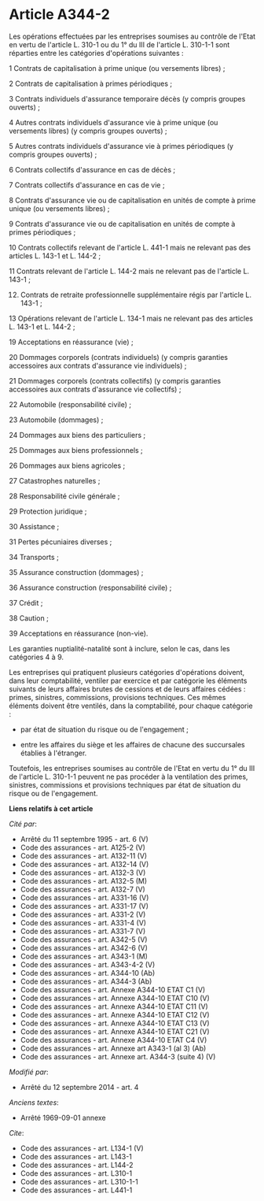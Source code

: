 # Article A344-2

Les opérations effectuées par les entreprises soumises au contrôle de l'Etat en vertu de l'article L. 310-1 ou du 1° du III
de l'article L. 310-1-1 sont réparties entre les catégories d'opérations suivantes : 

1 Contrats de capitalisation à prime unique (ou versements libres) ; 

2 Contrats de capitalisation à primes périodiques ; 

3 Contrats individuels d'assurance temporaire décès (y compris groupes ouverts) ; 

4 Autres contrats individuels d'assurance vie à prime unique (ou versements libres) (y compris groupes ouverts) ; 

5 Autres contrats individuels d'assurance vie à primes périodiques (y compris groupes ouverts) ; 

6 Contrats collectifs d'assurance en cas de décès ; 

7 Contrats collectifs d'assurance en cas de vie ; 

8 Contrats d'assurance vie ou de capitalisation en unités de compte à prime unique (ou versements libres) ; 

9 Contrats d'assurance vie ou de capitalisation en unités de compte à primes périodiques ; 

10 Contrats collectifs relevant de l'article L. 441-1 mais ne relevant pas des articles L. 143-1 et L. 144-2 ; 

11 Contrats relevant de l'article L. 144-2 mais ne relevant pas de l'article L. 143-1 ; 

12. Contrats de retraite professionnelle supplémentaire régis par l'article L. 143-1 ; 

13 Opérations relevant de l'article L. 134-1 mais ne relevant pas des articles L. 143-1 et L. 144-2 ; 

19 Acceptations en réassurance (vie) ; 

20 Dommages corporels (contrats individuels) (y compris garanties accessoires aux contrats d'assurance vie individuels) ; 

21 Dommages corporels (contrats collectifs) (y compris garanties accessoires aux contrats d'assurance vie collectifs) ; 

22 Automobile (responsabilité civile) ; 

23 Automobile (dommages) ; 

24 Dommages aux biens des particuliers ; 

25 Dommages aux biens professionnels ; 

26 Dommages aux biens agricoles ; 

27 Catastrophes naturelles ; 

28 Responsabilité civile générale ; 

29 Protection juridique ; 

30 Assistance ; 

31 Pertes pécuniaires diverses ; 

34 Transports ; 

35 Assurance construction (dommages) ; 

36 Assurance construction (responsabilité civile) ; 

37 Crédit ; 

38 Caution ; 

39 Acceptations en réassurance (non-vie). 

Les garanties nuptialité-natalité sont à inclure, selon le cas, dans les catégories 4 à 9. 

Les entreprises qui pratiquent plusieurs catégories d'opérations doivent, dans leur comptabilité, ventiler par exercice et
par catégorie les éléments suivants de leurs affaires brutes de cessions et de leurs affaires cédées : primes, sinistres,
commissions, provisions techniques. Ces mêmes éléments doivent être ventilés, dans la comptabilité, pour chaque catégorie :

- par état de situation du risque ou de l'engagement ;

- entre les affaires du siège et les affaires de chacune des succursales établies à l'étranger. 

Toutefois, les entreprises soumises au contrôle de l'Etat en vertu du 1° du III de l'article L. 310-1-1 peuvent ne pas
procéder à la ventilation des primes, sinistres, commissions et provisions techniques par état de situation du risque ou de
l'engagement.

**Liens relatifs à cet article**

_Cité par_:

  - Arrêté du 11 septembre 1995 - art. 6 (V)
  - Code des assurances - art. A125-2 (V)
  - Code des assurances - art. A132-11 (V)
  - Code des assurances - art. A132-14 (V)
  - Code des assurances - art. A132-3 (V)
  - Code des assurances - art. A132-5 (M)
  - Code des assurances - art. A132-7 (V)
  - Code des assurances - art. A331-16 (V)
  - Code des assurances - art. A331-17 (V)
  - Code des assurances - art. A331-2 (V)
  - Code des assurances - art. A331-4 (V)
  - Code des assurances - art. A331-7 (V)
  - Code des assurances - art. A342-5 (V)
  - Code des assurances - art. A342-6 (V)
  - Code des assurances - art. A343-1 (M)
  - Code des assurances - art. A343-4-2 (V)
  - Code des assurances - art. A344-10 (Ab)
  - Code des assurances - art. A344-3 (Ab)
  - Code des assurances - art. Annexe A344-10 ETAT C1 (V)
  - Code des assurances - art. Annexe A344-10 ETAT C10 (V)
  - Code des assurances - art. Annexe A344-10 ETAT C11 (V)
  - Code des assurances - art. Annexe A344-10 ETAT C12 (V)
  - Code des assurances - art. Annexe A344-10 ETAT C13 (V)
  - Code des assurances - art. Annexe A344-10 ETAT C21 (V)
  - Code des assurances - art. Annexe A344-10 ETAT C4 (V)
  - Code des assurances - art. Annexe art A343-1 (al 3) (Ab)
  - Code des assurances - art. Annexe art. A344-3 (suite 4) (V)

_Modifié par_:

  - Arrêté du 12 septembre 2014 - art. 4

_Anciens textes_:

  - Arrêté 1969-09-01 annexe

_Cite_:

  - Code des assurances - art. L134-1 (V)
  - Code des assurances - art. L143-1
  - Code des assurances - art. L144-2
  - Code des assurances - art. L310-1
  - Code des assurances - art. L310-1-1
  - Code des assurances - art. L441-1
